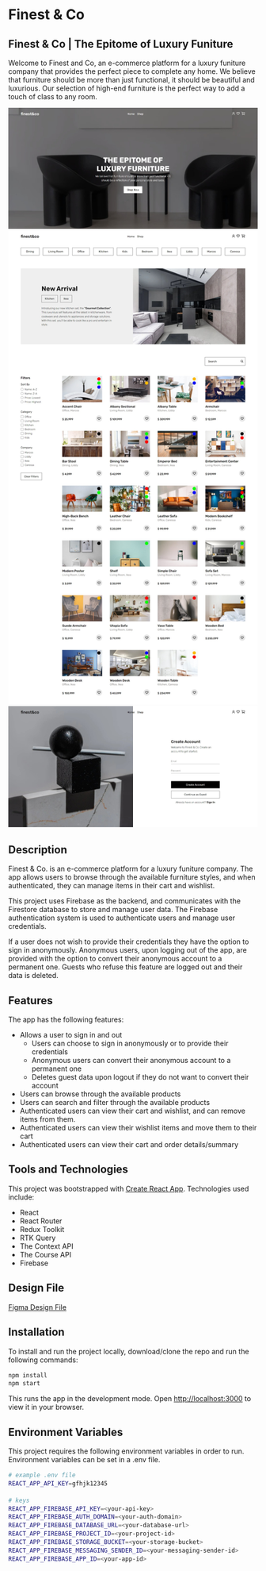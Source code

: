 # Finest & Co

## Finest & Co | The Epitome of Luxury Funiture

Welcome to Finest and Co, an e-commerce platform for a luxury funiture company that provides the perfect piece to complete any home. We believe that furniture should be more than just functional, it should be beautiful and luxurious. Our selection of high-end furniture is the perfect way to add a touch of class to any room.

![Screenshot of the home page](/src/images/homepage.jpeg)
![Screenshot of the shop page](/src/images/shoppage.jpeg)
![Screenshot of the account page](/src/images/accountpage.jpeg)

## Description

Finest & Co. is an e-commerce platform for a luxury funiture company. The app allows users to browse through the available furniture styles, and when authenticated, they can manage items in their cart and wishlist.

This project uses Firebase as the backend, and communicates with the Firestore database to store and manage user data. The Firebase authentication system is used to authenticate users and manage user credentials.

If a user does not wish to provide their credentials they have the option to sign in anonymously. Anonymous users, upon logging out of the app, are provided with the option to convert their anonymous account to a permanent one. Guests who refuse this feature are logged out and their data is deleted.

## Features

The app has the following features:

- Allows a user to sign in and out
  - Users can choose to sign in anonymously or to provide their credentials
  - Anonymous users can convert their anonymous account to a permanent one
  - Deletes guest data upon logout if they do not want to convert their account
- Users can browse through the available products
- Users can search and filter through the available products
- Authenticated users can view their cart and wishlist, and can remove items from them.
- Authenticated users can view their wishlist items and move them to their cart
- Authenticated users can view their cart and order details/summary

## Tools and Technologies

This project was bootstrapped with [Create React App](https://github.com/facebook/create-react-app). Technologies used include:

- React
- React Router
- Redux Toolkit
- RTK Query
- The Context API
- The Course API
- Firebase

## Design File

[Figma Design File](https://www.figma.com/file/2kMItgEasTn7cs5DXdvXwX/finest%26co?node-id=0%3A1)

## Installation

To install and run the project locally, download/clone the repo and run the following commands:

```bash
npm install
npm start
```

This runs the app in the development mode. Open [http://localhost:3000](http://localhost:3000) to view it in your browser.

## Environment Variables

This project requires the following environment variables in order to run. Environment variables can be set in a .env file.

```bash
# example .env file
REACT_APP_API_KEY=gfhjk12345

# keys
REACT_APP_FIREBASE_API_KEY=<your-api-key>
REACT_APP_FIREBASE_AUTH_DOMAIN=<your-auth-domain>
REACT_APP_FIREBASE_DATABASE_URL=<your-database-url>
REACT_APP_FIREBASE_PROJECT_ID=<your-project-id>
REACT_APP_FIREBASE_STORAGE_BUCKET=<your-storage-bucket>
REACT_APP_FIREBASE_MESSAGING_SENDER_ID=<your-messaging-sender-id>
REACT_APP_FIREBASE_APP_ID=<your-app-id>
```
